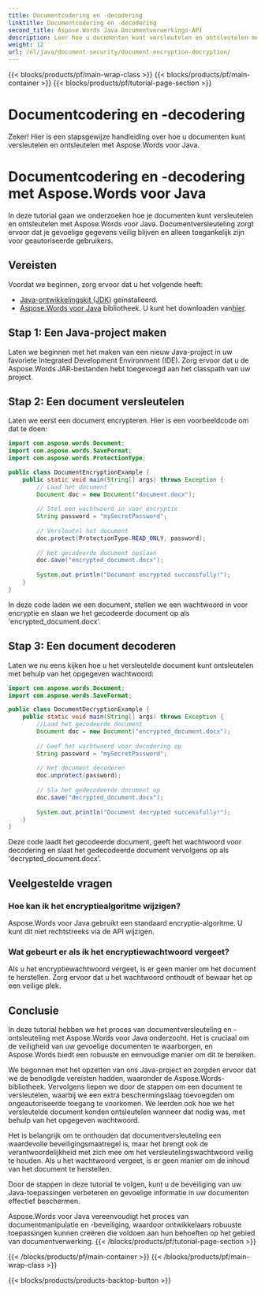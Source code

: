 ```yaml
---
title: Documentcodering en -decodering
linktitle: Documentcodering en -decodering
second_title: Aspose.Words Java Documentverwerkings-API
description: Leer hoe u documenten kunt versleutelen en ontsleutelen met Aspose.Words voor Java. Beveilig uw gegevens efficiënt met stapsgewijze begeleiding en broncodevoorbeelden.
weight: 12
url: /nl/java/document-security/document-encryption-decryption/
---
```


{{< blocks/products/pf/main-wrap-class >}}
{{< blocks/products/pf/main-container >}}
{{< blocks/products/pf/tutorial-page-section >}}

# Documentcodering en -decodering

Zeker! Hier is een stapsgewijze handleiding over hoe u documenten kunt versleutelen en ontsleutelen met Aspose.Words voor Java.

# Documentcodering en -decodering met Aspose.Words voor Java

In deze tutorial gaan we onderzoeken hoe je documenten kunt versleutelen en ontsleutelen met Aspose.Words voor Java. Documentversleuteling zorgt ervoor dat je gevoelige gegevens veilig blijven en alleen toegankelijk zijn voor geautoriseerde gebruikers.

## Vereisten

Voordat we beginnen, zorg ervoor dat u het volgende heeft:

- [Java-ontwikkelingskit (JDK)](https://www.oracle.com/java/technologies/javase-downloads.html) geïnstalleerd.
- [Aspose.Words voor Java](https://products.aspose.com/words/java) bibliotheek. U kunt het downloaden van[hier](https://downloads.aspose.com/words/java).

## Stap 1: Een Java-project maken

Laten we beginnen met het maken van een nieuw Java-project in uw favoriete Integrated Development Environment (IDE). Zorg ervoor dat u de Aspose.Words JAR-bestanden hebt toegevoegd aan het classpath van uw project.

## Stap 2: Een document versleutelen

Laten we eerst een document encrypteren. Hier is een voorbeeldcode om dat te doen:

```java
import com.aspose.words.Document;
import com.aspose.words.SaveFormat;
import com.aspose.words.ProtectionType;

public class DocumentEncryptionExample {
    public static void main(String[] args) throws Exception {
        // Laad het document
        Document doc = new Document("document.docx");
        
        // Stel een wachtwoord in voor encryptie
        String password = "mySecretPassword";
        
        // Versleutel het document
        doc.protect(ProtectionType.READ_ONLY, password);
        
        // Het gecodeerde document opslaan
        doc.save("encrypted_document.docx");
        
        System.out.println("Document encrypted successfully!");
    }
}
```

In deze code laden we een document, stellen we een wachtwoord in voor encryptie en slaan we het gecodeerde document op als 'encrypted_document.docx'.

## Stap 3: Een document decoderen

Laten we nu eens kijken hoe u het versleutelde document kunt ontsleutelen met behulp van het opgegeven wachtwoord:

```java
import com.aspose.words.Document;
import com.aspose.words.SaveFormat;

public class DocumentDecryptionExample {
    public static void main(String[] args) throws Exception {
        //Laad het gecodeerde document
        Document doc = new Document("encrypted_document.docx");
        
        // Geef het wachtwoord voor decodering op
        String password = "mySecretPassword";
        
        // Het document decoderen
        doc.unprotect(password);
        
        // Sla het gedecodeerde document op
        doc.save("decrypted_document.docx");
        
        System.out.println("Document decrypted successfully!");
    }
}
```

Deze code laadt het gecodeerde document, geeft het wachtwoord voor decodering en slaat het gedecodeerde document vervolgens op als 'decrypted_document.docx'.

## Veelgestelde vragen

### Hoe kan ik het encryptiealgoritme wijzigen?
Aspose.Words voor Java gebruikt een standaard encryptie-algoritme. U kunt dit niet rechtstreeks via de API wijzigen.

### Wat gebeurt er als ik het encryptiewachtwoord vergeet?
Als u het encryptiewachtwoord vergeet, is er geen manier om het document te herstellen. Zorg ervoor dat u het wachtwoord onthoudt of bewaar het op een veilige plek.

## Conclusie

In deze tutorial hebben we het proces van documentversleuteling en -ontsleuteling met Aspose.Words voor Java onderzocht. Het is cruciaal om de veiligheid van uw gevoelige documenten te waarborgen, en Aspose.Words biedt een robuuste en eenvoudige manier om dit te bereiken.

We begonnen met het opzetten van ons Java-project en zorgden ervoor dat we de benodigde vereisten hadden, waaronder de Aspose.Words-bibliotheek. Vervolgens liepen we door de stappen om een document te versleutelen, waarbij we een extra beschermingslaag toevoegden om ongeautoriseerde toegang te voorkomen. We leerden ook hoe we het versleutelde document konden ontsleutelen wanneer dat nodig was, met behulp van het opgegeven wachtwoord.

Het is belangrijk om te onthouden dat documentversleuteling een waardevolle beveiligingsmaatregel is, maar het brengt ook de verantwoordelijkheid met zich mee om het versleutelingswachtwoord veilig te houden. Als u het wachtwoord vergeet, is er geen manier om de inhoud van het document te herstellen.

Door de stappen in deze tutorial te volgen, kunt u de beveiliging van uw Java-toepassingen verbeteren en gevoelige informatie in uw documenten effectief beschermen.

Aspose.Words voor Java vereenvoudigt het proces van documentmanipulatie en -beveiliging, waardoor ontwikkelaars robuuste toepassingen kunnen creëren die voldoen aan hun behoeften op het gebied van documentverwerking.
{{< /blocks/products/pf/tutorial-page-section >}}

{{< /blocks/products/pf/main-container >}}
{{< /blocks/products/pf/main-wrap-class >}}

{{< blocks/products/products-backtop-button >}}
